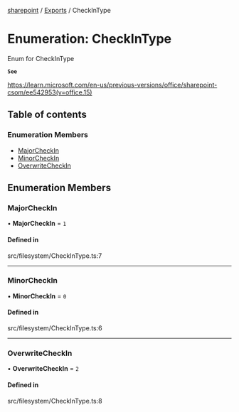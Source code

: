 [sharepoint](../README.md) / [Exports](../modules.md) / CheckInType

# Enumeration: CheckInType

Enum for CheckInType

**`See`**

https://learn.microsoft.com/en-us/previous-versions/office/sharepoint-csom/ee542953(v=office.15)

## Table of contents

### Enumeration Members

- [MajorCheckIn](CheckInType.md#majorcheckin)
- [MinorCheckIn](CheckInType.md#minorcheckin)
- [OverwriteCheckIn](CheckInType.md#overwritecheckin)

## Enumeration Members

### MajorCheckIn

• **MajorCheckIn** = ``1``

#### Defined in

src/filesystem/CheckInType.ts:7

___

### MinorCheckIn

• **MinorCheckIn** = ``0``

#### Defined in

src/filesystem/CheckInType.ts:6

___

### OverwriteCheckIn

• **OverwriteCheckIn** = ``2``

#### Defined in

src/filesystem/CheckInType.ts:8
